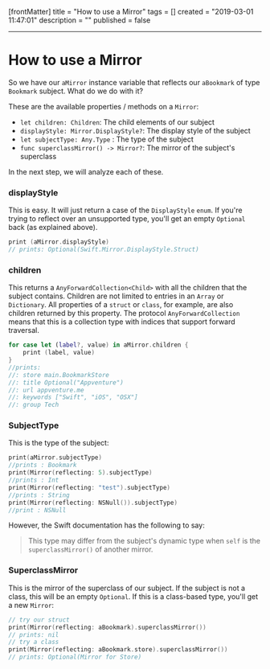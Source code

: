 [frontMatter]
title = "How to use a Mirror"
tags = []
created = "2019-03-01 11:47:01"
description = ""
published = false

---

# How to use a Mirror

So we have our `aMirror` instance variable that reflects our `aBookmark`
of type `Bookmark` subject. What do we do with it?

These are the available properties / methods on a `Mirror`:

-   `let children: Children`: The child elements of our subject
-   `displayStyle: Mirror.DisplayStyle?`: The display style of the
    subject
-   `let subjectType: Any.Type` : The type of the subject
-   `func superclassMirror() -> Mirror?`: The mirror of the subject\'s
    superclass

In the next step, we will analyze each of these.

### displayStyle

This is easy. It will just return a case of the `DisplayStyle` `enum`.
If you\'re trying to reflect over an unsupported type, you\'ll get an
empty `Optional` back (as explained above).

``` Swift
print (aMirror.displayStyle)
// prints: Optional(Swift.Mirror.DisplayStyle.Struct)
```

### children

This returns a `AnyForwardCollection<Child>` with all the children that
the subject contains. Children are not limited to entries in an `Array`
or `Dictionary`. All properties of a `struct` or `class`, for example,
are also children returned by this property. The protocol
`AnyForwardCollection` means that this is a collection type with indices
that support forward traversal.

``` Swift
for case let (label?, value) in aMirror.children {
    print (label, value)
}
//prints:
//: store main.BookmarkStore
//: title Optional("Appventure")
//: url appventure.me
//: keywords ["Swift", "iOS", "OSX"]
//: group Tech
```

### SubjectType

This is the type of the subject:

``` Swift
print(aMirror.subjectType)
//prints : Bookmark
print(Mirror(reflecting: 5).subjectType)
//prints : Int
print(Mirror(reflecting: "test").subjectType)
//prints : String
print(Mirror(reflecting: NSNull()).subjectType)
//print : NSNull
```

However, the Swift documentation has the following to say:

> This type may differ from the subject\'s dynamic type when `self` is
> the `superclassMirror()` of another mirror.

### SuperclassMirror

This is the mirror of the superclass of our subject. If the subject is
not a class, this will be an empty `Optional`. If this is a class-based
type, you\'ll get a new `Mirror`:

``` Swift
// try our struct
print(Mirror(reflecting: aBookmark).superclassMirror())
// prints: nil
// try a class
print(Mirror(reflecting: aBookmark.store).superclassMirror())
// prints: Optional(Mirror for Store)

```
